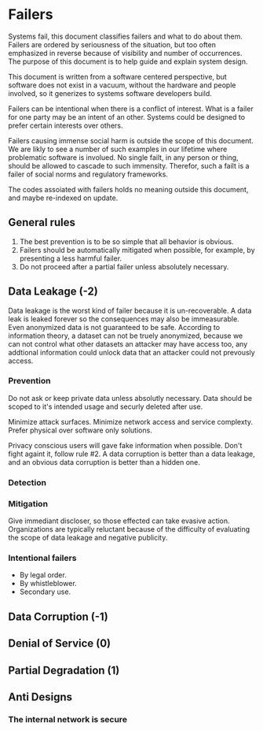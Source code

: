 # Failers

Systems fail, this document classifies failers and what to do about them. Failers are ordered by seriousness of the situation, but too often emphasized in reverse because of visibility and number of occurrences. The purpose of this document is to help guide and explain system design.

This document is written from a software centered perspective, but software does not exist in a vacuum, without the hardware and people involved, so it generizes to systems software developers build.

Failers can be intentional when there is a conflict of interest. What is a failer for one party may be an intent of an other. Systems could be designed to prefer certain interests over others.

Failers causing immense social harm is outside the scope of this document. We are likly to see a number of such examples in our lifetime where problematic software is involued. No single failt, in any person or thing, should be allowed to cascade to such immensity. Therefor, such a failt is a failer of social norms and regulatory frameworks.

The codes assoiated with failers holds no meaning outside this document, and maybe re-indexed on update. 

## General rules

1. The best prevention is to be so simple that all behavior is obvious. 
2. Failers should be automatically mitigated when possible, for example, by presenting a less harmful failer.
3. Do not proceed after a partial failer unless absolutely necessary.

## Data Leakage (-2)
Data leakage is the worst kind of failer because it is un-recoverable. A data leak is leaked forever so the consequences may also be immeasurable. Even anonymized data is not guaranteed to be safe. According to information theory, a dataset can not be truely anonymized, because we can not control what other datasets an attacker may have access too, any addtional information could unlock data that an attacker could not prevously access.

### Prevention
Do not ask or keep private data unless absolutly necessary. Data should be scoped to it's intended usage and securly deleted after use.

Minimize attack surfaces. Minimize network access and service complexty. Prefer physical over software only solutions.

Privacy conscious users will gave fake information when possible. Don't fight againt it, follow rule #2. A data corruption is better than a data leakage, and an obvious data corruption is better than a hidden one.

### Detection


### Mitigation
Give immediant discloser, so those effected can take evasive action. Organizations are typically reluctant because of the difficulty of evaluating the scope of data leakage and negative publicity.

### Intentional failers

- By legal order.
- By whistleblower.
- Secondary use.

## Data Corruption (-1)

## Denial of Service (0)

## Partial Degradation (1) 


## Anti Designs

### The internal network is secure
